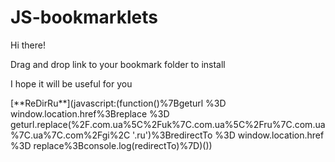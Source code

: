 # JS-bookmarklets
<p>Hi there!</p>
<p>Drag and drop link to your bookmark folder to install</p>
<p>I hope it will be useful for you</p>
[**ReDirRu**](javascript:(function()%7Bgeturl %3D window.location.href%3Breplace %3D geturl.replace(%2F.com.ua%5C%2Fuk%7C.com.ua%5C%2Fru%7C.com.ua%7C.ua%7C.com%2Fgi%2C '.ru')%3BredirectTo %3D window.location.href %3D replace%3Bconsole.log(redirectTo)%7D)())

